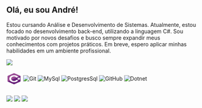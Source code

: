 ## Olá, eu sou André!
Estou cursando Análise e Desenvolvimento de Sistemas. Atualmente, estou focado no desenvolvimento back-end, utilizando a linguagem C#. Sou motivado por novos desafios e busco sempre expandir meus conhecimentos com projetos práticos. Em breve, espero aplicar minhas habilidades em um ambiente profissional.

<div>
  <img heigth="180em" src="https://github-readme-stats.vercel.app/api?username=AndreLFernandesDev&theme=dark&show_icons=true"/>
</div>

<div style="display: inline_block"><br>
  <img align="center" alt="Csharp" height="30" width="40" src="https://raw.githubusercontent.com/devicons/devicon/master/icons/csharp/csharp-original.svg">
<img align="center" alt="Git" height="30" width="40"  src="https://cdn.jsdelivr.net/gh/devicons/devicon@latest/icons/git/git-original.svg" />
 <img align="center" alt="MySql" height="30" width="40" src="https://cdn.jsdelivr.net/gh/devicons/devicon@latest/icons/mysql/mysql-original.svg" />
  <img align="center" alt="PostgresSql" height="30" width="40" src="https://cdn.jsdelivr.net/gh/devicons/devicon@latest/icons/postgresql/postgresql-original.svg" />
<img align="center" alt="GitHub" height="30" width="40"  src="https://cdn.jsdelivr.net/gh/devicons/devicon@latest/icons/github/github-original.svg" />
  <img align="center" alt="Dotnet" height="30" width="40" src="https://skillicons.dev/icons?i=dotnet" />
</div>
  
  ##
 
<div> 
  <a href="https://instagram.com/andreluizfernande" target="_blank"><img src="https://img.shields.io/badge/-Instagram-%23E4405F?style=for-the-badge&logo=instagram&logoColor=white" target="_blank"></a>
  <a href = "mailto:dedeluiz3040@gmail.com"><img src="https://img.shields.io/badge/-Gmail-%23333?style=for-the-badge&logo=gmail&logoColor=white" target="_blank"></a>
  <a href="https://www.linkedin.com/in/andré-luiz-fernandes-826834266" target="_blank"><img src="https://img.shields.io/badge/-LinkedIn-%230077B5?style=for-the-badge&logo=linkedin&logoColor=white" target="_blank"></a> 
  
</div>

